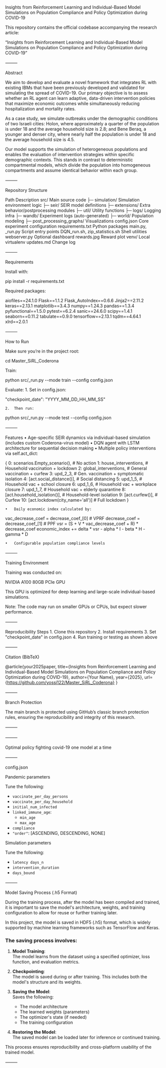 Insights from Reinforcement Learning and Individual-Based Model Simulations on Population Compliance and Policy Optimization during COVID-19

This repository contains the official codebase accompanying the research article:

“Insights from Reinforcement Learning and Individual-Based Model Simulations on Population Compliance and Policy Optimization during COVID-19”

⸻

Abstract

We aim to develop and evaluate a novel framework that integrates RL with existing IBMs that have been previously developed and validated for simulating the spread of COVID-19.
Our primary objective is to assess whether an RL agent can learn adaptive, data-driven intervention policies that maximize economic outcomes while simultaneously reducing hospitalization and mortality rates.

As a case study, we simulate outbreaks under the demographic conditions of two Israeli cities:
Holon, where approximately a quarter of the population is under 18 and the average household size is 2.8; and
Bene Beraq, a younger and denser city, where nearly half the population is under 18 and the average household size is 4.5.

Our model supports the simulation of heterogeneous populations and enables the evaluation of intervention strategies within specific demographic contexts. This stands in contrast to deterministic compartmental models, which divide the population into homogeneous compartments and assume identical behavior within each group.

⸻

Repository Structure

Path	Description
src/	Main source code
├─ simulation/	Simulation environment logic
├─ seir/	SEIR model definitions
├─ extensions/	Extra behavior/postprocessing modules
├─ util/	Utility functions
├─ logs/	Logging infra
├─ wandb/	Experiment logs (auto-generated)
├─ world/	Population modeling
├─ post_processing_graphs/	Visualizations
config.json	Core experiment configuration
requirements.txt	Python packages
main.py, _run.py	Script entry points
DQN_run.sh, zip_statistics.sh	Shell utilities
webserver.py	Optional dashboard
rewards.jpg	Reward plot
venv/	Local virtualenv
updates.md	Change log

⸻

Requirements

Install with:

pip install -r requirements.txt

Required packages:

aiofiles==24.1.0
Flask==1.1.2
Flask_AutoIndex==0.6.6
Jinja2==2.11.2
keras==2.13.1
matplotlib==3.4.3
numpy==1.24.3
pandas==1.3.4
pyfunctional==1.5.0
pytest==6.2.4
sanic==24.6.0
scipy==1.4.1
seaborn==0.11.2
tabulate==0.9.0
tensorflow==2.13.1
tqdm==4.64.1
xlrd==2.0.1

⸻

How to Run

Make sure you’re in the project root:

cd Master_SiRL_Coderona

Train:

python src/_run.py --mode train --config config.json

Evaluate:
	1.	Set in config.json:

"checkpoint_date": "YYYY_MM_DD_HH_MM_SS"

	2.	Then run:

python src/_run.py --mode test --config config.json

⸻

Features
	•	Age-specific SEIR dynamics via individual-based simulation (includes custom Coderona-virus model)
	•	DQN agent with LSTM architecture for sequential decision making
	•	Multiple policy interventions via self.act_dict:

{
  0: scenarios.Empty_scenario(),          # No action
  1: house_interventions,                 # Household vaccination + lockdown
  2: global_interventions,                # General vaccination + curfew
  3: upd_2_3,                             # Gen. vaccination + symptomatic isolation
  4: [act.social_distance()],            # Social distancing
  5: upd_1_5,                             # Household vac + school closure
  6: upd_1_6,                             # Household vac + workplace closure
  7: upd_1_7,                             # Household vac + elderly quarantine
  8: [act.household_isolation()],        # Household-level isolation
  9: [act.curfew()],                      # Curfew
  10: [act.lockdown(city_name='all')]    # Full lockdown
}

	•	Daily economic index calculated by:

vac_decrease_coef = decrease_coef_[0]  # VPRF
decrease_coef = decrease_coef_[1]      # PPF
vsr = (S + V * vac_decrease_coef + R) * decrease_coef
economic_index += delta * vsr - alpha * I - beta * H - gamma * D

	•	Configurable population compliance levels

⸻

Training Environment

Training was conducted on:

NVIDIA A100 80GB PCIe GPU

This GPU is optimized for deep learning and large-scale individual-based simulations.

Note: The code may run on smaller GPUs or CPUs, but expect slower performance.

⸻

Reproducibility Steps
	1.	Clone this repository
	2.	Install requirements
	3.	Set "checkpoint_date" in config.json
	4.	Run training or testing as shown above

⸻

Citation (BibTeX)

@article{your2025paper,
  title={Insights from Reinforcement Learning and Individual-Based Model Simulations on Population Compliance and Policy Optimization during COVID-19},
  author={Your Name},
  year={2025},
  url={https://github.com/yossi122/Master_SiRL_Coderona}
}

⸻

Branch Protection

The main branch is protected using GitHub’s classic branch protection rules, ensuring the reproducibility and integrity of this research.

⸻

⸻

Optimal policy fighting covid-19 one model at a time

⸻

config.json

Pandemic parameters

Tune the following:
- `vaccinate_per_day_persons`
- `vaccinate_per_day_household`
- `initial_num_infected`
- `linked_immune_age`:
  - `min_age`
  - `max_age`
- `compliance`
- `"order"`: [ASCENDING, DESCENDING, NONE]

Simulation parameters

Tune the following:
- `latency days_n`
- `intervention_duration`
- `days_bound`

⸻

Model Saving Process (.h5 Format)

During the training process, after the model has been compiled and trained, it is important to save the model's architecture, weights, and training configuration to allow for reuse or further training later.

In this project, the model is saved in HDF5 (.h5) format, which is widely supported by machine learning frameworks such as TensorFlow and Keras.

### The saving process involves:

1. **Model Training**:  
   The model learns from the dataset using a specified optimizer, loss function, and evaluation metrics.

2. **Checkpointing**:  
   The model is saved during or after training. This includes both the model's structure and its weights.

3. **Saving the Model**:  
   Saves the following:
   - The model architecture
   - The learned weights (parameters)
   - The optimizer's state (if needed)
   - The training configuration

4. **Restoring the Model**:  
   The saved model can be loaded later for inference or continued training.

This process ensures reproducibility and cross-platform usability of the trained model.

⸻
